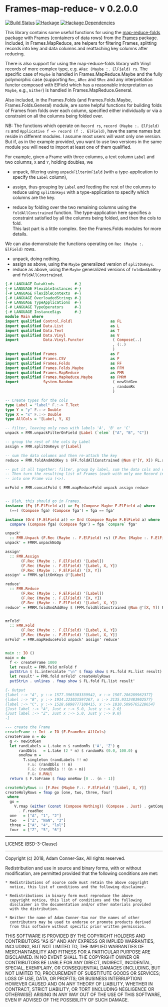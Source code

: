 # Frames-map-reduce- v 0.2.0.0

[![Build Status][travis-badge]][travis]
[![Hackage][hackage-badge]][hackage]
[![Hackage Dependencies][hackage-deps-badge]][hackage-deps]

This library contains some useful functions for using the 
[map-reduce-folds](https://hackage.haskell.org/package/map-reduce-folds-0.1.0.0) 
package with Frames (containers of data rows) from the 
[Frames](http://hackage.haskell.org/package/Frames) package.
Included, in Frames.MapReduce, are helpers for filtering Frames,
splitting records into key and data columns and reattaching key columns after reducing.

There is also support for using the map-reduce-folds library with 
Vinyl records of more complex type, e.g. ```ARec (Maybe :. ElField) rs```.
The specific case of ```Maybe``` is handled in Frames.MapReduce.Maybe and 
the fully polymorphic case (supporting ```Rec```, ```ARec``` and ```SRec``` 
and any interpretation functor composed with ElField which has a reasonable 
interpretation as ```Maybe```, e.g., ```Either```) is handled in 
Frames.MapReduce.General.

Also included, in the Frames.Folds (and Frames.Folds.Maybe, Frames.Folds.General) module, 
are some helpful functions for building folds of Frames from folds over each column, 
specified either individually or via a constraint on all the columns being folded over.

NB: The functions which operate on ```Record rs```, ```record (Maybe :. ElField) rs``` 
and ```Applicative f => record (f :. ElField)```, have the same names but reside in 
different modules.  I assume most users will want only one version.  But if, as in the 
example provided, you want to use two versions in the same module you will need to import
at least one of them qualified.

For example, given a Frame with three columns, a text column ```Label``` and two columns, ```X``` and ```Y```, holding doubles, we

* unpack, filtering using ```unpackFilterOnField``` (with a type-application to specify the ```Label``` column), 
* assign, thus grouping by ```Label``` and feeding the rest of the columns to 
reduce using ```splitOnKeys``` with a type-application to specify which columns are the key.

* reduce by folding over the two remaining columns using the ```foldAllConstrained``` 
function. The type-application here specifies a constraint satisfied by all the columns 
being folded, and then the cols to fold.  
This last part is a little complex.  See the Frames.Folds modules for more details.

We can also demonstrate the functions operating on ```Rec (Maybe :. ElField)``` rows.

* unpack, doing nothing.
* assign as above, using the ```Maybe``` generalized version of ```splitOnKeys```.
* reduce as above, using the ```Maybe``` generalized versions of ```foldAndAddKey``` and ```foldAllConstrained```.

```haskell
{-# LANGUAGE DataKinds         #-}
{-# LANGUAGE FlexibleInstances #-}
{-# LANGUAGE FlexibleContexts  #-}
{-# LANGUAGE OverloadedStrings #-}
{-# LANGUAGE TypeApplications  #-}
{-# LANGUAGE TypeOperators     #-}
{-# LANGUAGE InstanceSigs      #-}
module Main where
import qualified Control.Foldl                 as FL
import qualified Data.List                     as L
import qualified Data.Text                     as T
import qualified Data.Vinyl                    as V
import           Data.Vinyl.Functor             ( Compose(..)
                                                , (:.)
                                                )
import qualified Frames                        as F
import qualified Frames.CSV                    as F
import qualified Frames.Folds                  as FF
import qualified Frames.Folds.Maybe            as FFM
import qualified Frames.MapReduce              as FMR
import qualified Frames.MapReduce.Maybe        as FMRM
import           System.Random                  ( newStdGen
                                                , randomRs
                                                )

-- Create types for the cols                                                
type Label = "label" F.:-> T.Text
type Y = "y" F.:-> Double
type X = "x" F.:-> Double
type AllCols = '[Label, Y, X]

-- filter, leaving only rows with labels 'A', 'B' or 'C'
unpack = FMR.unpackFilterOnField @Label (`elem` ["A", "B", "C"])

-- group the rest of the cols by Label
assign = FMR.splitOnKeys @'[Label]

-- sum the data columns and then re-attach the key
reduce = FMR.foldAndAddKey $ (FF.foldAllConstrained @Num @'[Y, X]) FL.sum

-- put it all together: filter, group by label, sum the data cols and re-attach the key.
-- Then turn the resulting list of Frames (each with only one Record in this case)
-- into one Frame via (<>).

mrFold = FMR.concatFold $ FMR.mapReduceFold unpack assign reduce


-- Bleh, this should go in Frames.  
instance (Eq (F.ElField a)) => Eq (Compose Maybe F.ElField a) where
  (==) (Compose fga) (Compose fga') = fga == fga'

instance (Ord (F.ElField a)) => Ord (Compose Maybe F.ElField a) where
  compare (Compose fga) (Compose fga') = fga `compare` fga'

unpack'
  :: FMR.Unpack (F.Rec (Maybe :. F.ElField) rs) (F.Rec (Maybe :. F.ElField) rs)
unpack' = FMRM.unpackNoOp

assign'
  :: FMR.Assign
       (F.Rec (Maybe :. F.ElField) '[Label])
       (F.Rec (Maybe :. F.ElField) '[Label, X, Y])
       (F.Rec (Maybe :. F.ElField) '[X, Y])
assign' = FMRM.splitOnKeys @'[Label]

reduce'
  :: FMR.Reduce
       (F.Rec (Maybe :. F.ElField) '[Label])
       (F.Rec (Maybe :. F.ElField) '[X, Y])
       (F.Rec (Maybe :. F.ElField) '[Label, X, Y])
reduce' = FMRM.foldAndAddKey $ (FFM.foldAllConstrained @Num @'[X, Y]) FL.sum


mrFold'
  :: FMR.Fold
       (F.Rec (Maybe :. F.ElField) '[Label, X, Y])
       [F.Rec (Maybe :. F.ElField) '[Label, X, Y]]
mrFold' = FMR.mapReduceFold unpack' assign' reduce'


main :: IO ()
main = do
  f <- createFrame 1000
  let result = FMR.fold mrFold f
  putStrLn $ (L.intercalate "\n" $ fmap show $ FL.fold FL.list result)
  let result' = FMR.fold mrFold' createHolyRows
  putStrLn . unlines . fmap show $ FL.fold FL.list result'

{- Output
{label :-> "A", y :-> 1577.3965303339942, x :-> 1507.286289962377}
{label :-> "B", y :-> 1934.223021597267, x :-> 2135.9312483902577}
{label :-> "C", y :-> 1528.6898777108415, x :-> 1810.5096765228654}
{Just label :-> "A", Just x :-> 5.0, Just y :-> 2.0}
{Just label :-> "Z", Just x :-> 5.0, Just y :-> 9.0}
-}

--- create the Frame
createFrame :: Int -> IO (F.FrameRec AllCols)
createFrame n = do
  g <- newStdGen
  let randLabels = L.take n $ randomRs ('A', 'Z') g
      randDbls   = L.take (2 * n) $ randomRs (0.0, 100.0) g
      oneRow m =
        T.singleton (randLabels !! m)
          F.&: (randDbls !! m)
          F.&: (randDbls !! (n + m))
          F.&: V.RNil
  return $ F.toFrame $ fmap oneRow [0 .. (n - 1)]

createHolyRows :: [F.Rec (Maybe F.:. F.ElField) '[Label, X, Y]]
createHolyRows = fmap go [one, two, three, four]
 where
  go =
    V.rmap (either (const (Compose Nothing)) (Compose . Just) . getCompose)
      . F.readRec
  one   = ["A", "1", "2"]
  two   = ["Z", "NaN", "3"]
  three = ["A", "4", "lol"]
  four  = ["Z", "5", "6"]

```

_______


LICENSE (BSD-3-Clause)
_______
Copyright (c) 2018, Adam Conner-Sax, All rights reserved.

Redistribution and use in source and binary forms, with or without
modification, are permitted provided that the following conditions are met:

    * Redistributions of source code must retain the above copyright
      notice, this list of conditions and the following disclaimer.

    * Redistributions in binary form must reproduce the above
      copyright notice, this list of conditions and the following
      disclaimer in the documentation and/or other materials provided
      with the distribution.

    * Neither the name of Adam Conner-Sax nor the names of other
      contributors may be used to endorse or promote products derived
      from this software without specific prior written permission.

THIS SOFTWARE IS PROVIDED BY THE COPYRIGHT HOLDERS AND CONTRIBUTORS
"AS IS" AND ANY EXPRESS OR IMPLIED WARRANTIES, INCLUDING, BUT NOT
LIMITED TO, THE IMPLIED WARRANTIES OF MERCHANTABILITY AND FITNESS FOR
A PARTICULAR PURPOSE ARE DISCLAIMED. IN NO EVENT SHALL THE COPYRIGHT
OWNER OR CONTRIBUTORS BE LIABLE FOR ANY DIRECT, INDIRECT, INCIDENTAL,
SPECIAL, EXEMPLARY, OR CONSEQUENTIAL DAMAGES (INCLUDING, BUT NOT
LIMITED TO, PROCUREMENT OF SUBSTITUTE GOODS OR SERVICES; LOSS OF USE,
DATA, OR PROFITS; OR BUSINESS INTERRUPTION) HOWEVER CAUSED AND ON ANY
THEORY OF LIABILITY, WHETHER IN CONTRACT, STRICT LIABILITY, OR TORT
(INCLUDING NEGLIGENCE OR OTHERWISE) ARISING IN ANY WAY OUT OF THE USE
OF THIS SOFTWARE, EVEN IF ADVISED OF THE POSSIBILITY OF SUCH DAMAGE.


[travis]:        <https://travis-ci.org/adamConnerSax/Frames-map-reduce>
[travis-badge]:  <https://travis-ci.org/adamConnerSax/Frames-map-reduce.svg?branch=master>
[hackage]:       <https://hackage.haskell.org/package/Frames-map-reduce>
[hackage-badge]: <https://img.shields.io/hackage/v/Frames-map-reduce.svg>
[hackage-deps-badge]: <https://img.shields.io/hackage-deps/v/Frames-map-reduce.svg>
[hackage-deps]: <http://packdeps.haskellers.com/feed?needle=Frames-map-reduce>
